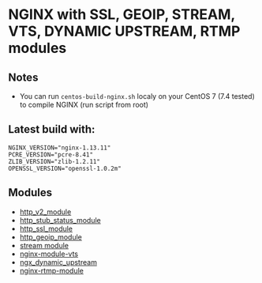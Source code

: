 # NGINX with SSL, GEOIP, STREAM, VTS, DYNAMIC UPSTREAM, RTMP modules

## Notes
* You can run `centos-build-nginx.sh` localy on your CentOS 7 (7.4 tested) to compile NGINX (run script from root)

## Latest build with:

```
NGINX_VERSION="nginx-1.13.11"
PCRE_VERSION="pcre-8.41"
ZLIB_VERSION="zlib-1.2.11"
OPENSSL_VERSION="openssl-1.0.2m"
```

## Modules
* [http_v2_module]( https://nginx.ru/ru/docs/http/ngx_http_v2_module.html )
* [http_stub_status_module]( https://nginx.ru/ru/docs/http/ngx_http_stub_status_module.html )
* [http_ssl_module]( https://nginx.ru/en/docs/http/ngx_http_ssl_module.html )
* [http_geoip_module]( https://nginx.ru/en/docs/http/ngx_http_geoip_module.html )
* [stream module]( https://nginx.ru/en/docs/stream/ngx_stream_core_module.html )
* [nginx-module-vts]( https://github.com/vozlt/nginx-module-vts )
* [ngx_dynamic_upstream]( https://github.com/cubicdaiya/ngx_dynamic_upstream )
* [nginx-rtmp-module]( https://github.com/arut/nginx-rtmp-module )

